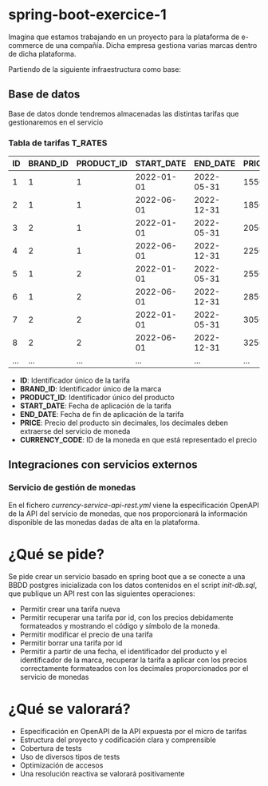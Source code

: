 # spring-boot-exercice-1

Imagina que estamos trabajando en un proyecto para la plataforma de e-commerce de una compañía. Dicha empresa gestiona varias marcas dentro de dicha plataforma.

Partiendo de la siguiente infraestructura como base:

## Base de datos

Base de datos donde tendremos almacenadas las distintas tarifas que gestionaremos en el servicio

### Tabla de tarifas **T_RATES**

| ID  | BRAND_ID | PRODUCT_ID | START_DATE | END_DATE   | PRICE | CURRENCY_CODE |
|-----|----------|------------|------------|------------|-------|---------------|
| 1   | 1        | 1          | 2022-01-01 | 2022-05-31 | 1550  | EUR           |
| 2   | 1        | 1          | 2022-06-01 | 2022-12-31 | 1850  | USD           |
| 3   | 2        | 1          | 2022-01-01 | 2022-05-31 | 2050  | EUR           |
| 4   | 2        | 1          | 2022-06-01 | 2022-12-31 | 2250  | USD           |
| 5   | 1        | 2          | 2022-01-01 | 2022-05-31 | 2550  | EUR           |
| 6   | 1        | 2          | 2022-06-01 | 2022-12-31 | 2850  | USD           |
| 7   | 2        | 2          | 2022-01-01 | 2022-05-31 | 3050  | EUR           |
| 8   | 2        | 2          | 2022-06-01 | 2022-12-31 | 3250  | USD           |
| ... | ...      | ...        | ...        | ...        | ...   | ...           |

* **ID**: Identificador único de la tarifa
* **BRAND_ID**: Identificador único de la marca
* **PRODUCT_ID**: Identificador único del producto
* **START_DATE**: Fecha de aplicación de la tarifa
* **END_DATE**: Fecha de fin de aplicación de la tarifa
* **PRICE**: Precio del producto sin decimales, los decimales deben extraerse del servicio de moneda
* **CURRENCY_CODE**: ID de la moneda en que está representado el precio

## Integraciones con servicios externos

### Servicio de gestión de monedas

En el fichero *currency-service-api-rest.yml* viene la especificación OpenAPI de la API del servicio de monedas, que nos proporcionará la información disponible de las monedas dadas de alta en la plataforma.

# ¿Qué se pide?
Se pide crear un servicio basado en spring boot que a se conecte a una BBDD postgres inicializada con los datos contenidos en el script *init-db.sql*, que publique un API rest con las siguientes operaciones:

* Permitir crear una tarifa nueva
* Permitir recuperar una tarifa por id, con los precios debidamente formateados y mostrando el código y símbolo de la moneda.
* Permitir modificar el precio de una tarifa
* Permitir borrar una tarifa por id
* Permitir a partir de una fecha, el identificador del producto y el identificador de la marca, recuperar la tarifa a aplicar con los precios correctamente formateados con los decimales proporcionados por el servicio de monedas

# ¿Qué se valorará?

* Especificación en OpenAPI de la API expuesta por el micro de tarifas
* Estructura del proyecto y codificación clara y comprensible
* Cobertura de tests
* Uso de diversos tipos de tests
* Optimización de accesos
* Una resolución reactiva se valorará positivamente
